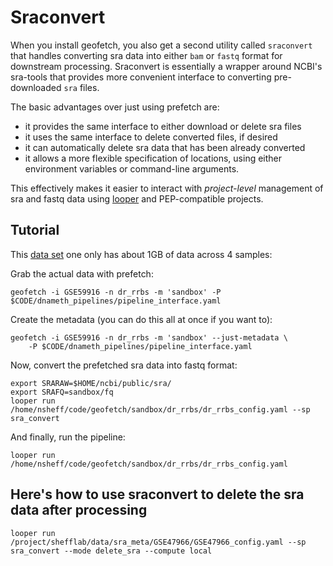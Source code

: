 # Sraconvert

When you install geofetch, you also get a second utility called `sraconvert` that handles converting sra data into either `bam` or `fastq` format for downstream processing. Sraconvert is essentially a wrapper around NCBI's sra-tools that provides more convenient interface to converting pre-downloaded `sra` files. 

The basic advantages over just using prefetch are:

- it provides the same interface to either download or delete sra files
- it uses the same interface to delete converted files, if desired
- it can automatically delete sra data that has been already converted
- it allows a more flexible specification of locations, using either environment variables or command-line arguments.

This effectively makes it easier to interact with *project-level* management of sra and fastq data using [looper](http://looper.databio.org) and PEP-compatible projects.



## Tutorial

This [data set](https://www.ncbi.nlm.nih.gov/geo/query/acc.cgi?acc=GSE59916) one only has about 1GB of data across 4 samples:

Grab the actual data with prefetch:

```
geofetch -i GSE59916 -n dr_rrbs -m 'sandbox' -P $CODE/dnameth_pipelines/pipeline_interface.yaml
```

Create the metadata (you can do this all at once if you want to):
```
geofetch -i GSE59916 -n dr_rrbs -m 'sandbox' --just-metadata \
	-P $CODE/dnameth_pipelines/pipeline_interface.yaml
```

Now, convert the prefetched sra data into fastq format:

```
export SRARAW=$HOME/ncbi/public/sra/
export SRAFQ=sandbox/fq
looper run /home/nsheff/code/geofetch/sandbox/dr_rrbs/dr_rrbs_config.yaml --sp sra_convert
```

And finally, run the pipeline:
```
looper run /home/nsheff/code/geofetch/sandbox/dr_rrbs/dr_rrbs_config.yaml
```


## Here's how to use sraconvert to delete the sra data after processing

```
looper run /project/shefflab/data/sra_meta/GSE47966/GSE47966_config.yaml --sp sra_convert --mode delete_sra --compute local
```